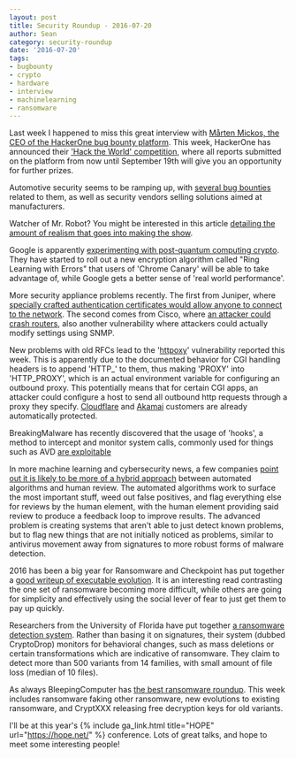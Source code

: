 ```yaml
---
layout: post
title: Security Roundup - 2016-07-20
author: Sean
category: security-roundup
date: '2016-07-20'
tags:
- bugbounty
- crypto
- hardware
- interview
- machinelearning
- ransomware
---
```


Last week I happened to miss this great interview with [Mårten Mickos, the CEO of the HackerOne bug bounty platform](https://hackerone.com/blog/interview-with-marten-mickos). This week, HackerOne has announced their ['Hack the World' competition](https://hackerone.com/hacktheworld/2016), where all reports submitted on the platform from now until September 19th will give you an opportunity for further prizes.

Automotive security seems to be ramping up, with [several bug bounties](http://arstechnica.com/cars/2016/07/bug-bounties-and-automotive-firewalls-dealing-with-the-car-hacker-threat/) related to them, as well as security vendors selling solutions aimed at manufacturers.

Watcher of Mr. Robot? You might be interested in this article [detailing the amount of realism that goes into making the show](http://arstechnica.com/the-multiverse/2016/07/expect-mr-robots-take-on-the-fbi-to-be-very-real-thanks-to-a-former-employee/).

Google is apparently [experimenting with post-quantum computing crypto](http://arstechnica.com/security/2016/07/https-crypto-is-on-the-brink-of-collapse-google-has-a-plan-to-fix-it/). They have started to roll out a new encryption algorithm called "Ring Learning with Errors" that users of 'Chrome Canary' will be able to take advantage of, while Google gets a better sense of 'real world performance'.

More security appliance problems recently. The first from Juniper, where [specially crafted authentication certificates would allow anyone to connect to the network](http://arstechnica.com/security/2016/07/crypto-flaw-made-it-easy-for-attackers-to-snoop-on-juniper-customers/). The second comes from Cisco, where [an attacker could crash routers](https://threatpost.com/cisco-patches-dos-flaw-in-ncs-6000-routers/119296/), also another vulnerability where attackers could actually modify settings using SNMP.

New problems with old RFCs lead to the '[httpoxy](https://httpoxy.org/)' vulnerability reported this week. This is apparently due to the documented behavior for CGI handling headers is to append 'HTTP_' to them, thus making 'PROXY' into 'HTTP_PROXY', which is an actual environment variable for configuring an outbound proxy. This potentially means that for certain CGI apps, an attacker could configure a host to send all outbound http requests through a proxy they specify. [Cloudflare](https://blog.cloudflare.com/cloudflare-sites-protected-from-httpoxy/) and [Akamai](https://blogs.akamai.com/2016/07/akamai-mitigates-httpoxy-vulnerability.html) customers are already automatically protected.

BreakingMalware has recently discovered that the usage of 'hooks', a method to intercept and monitor system calls, commonly used for things such as AVD [are exploitable](http://breakingmalware.com/vulnerabilities/captain-hook-pirating-avs-bypass-exploit-mitigations/) 

In more machine learning and cybersecurity news, a few companies [point out it is likely to be more of a hybrid approach](http://www.zdnet.com/article/why-ai-could-be-the-key-to-turning-the-tide-in-the-fight-against-cybercrime/#ftag=RSSbaffb68) between automated algorithms and human review. The automated algorithms work to surface the most important stuff, weed out false positives, and flag everything else for reviews by the human element, with the human element providing said review to produce a feedback loop to improve results. The advanced problem is creating systems that aren't able to just detect known problems, but to flag new things that are not initially noticed as problems, similar to antivirus movement away from signatures to more robust forms of malware detection.

2016 has been a big year for Ransomware and Checkpoint has put together a [good writeup of executable evolution](http://blog.checkpoint.com/2016/07/14/14181/). It is an interesting read contrasting the one set of ransomware becoming more difficult, while others are going for simplicity and effectively using the social lever of fear to just get them to pay up quickly.

Researchers from the University of Florida have put together [a ransomware detection system](https://threatpost.com/academics-build-early-warning-ransomware-detection-system/119288/). Rather than basing it on signatures, their system (dubbed CryptoDrop) monitors for behavioral changes, such as mass deletions or certain transformations which are indicative of ransomware. They claim to detect more than 500 variants from 14 families, with small amount of file loss (median of 10 files).

As always BleepingComputer has [the best ransomware roundup](http://www.bleepingcomputer.com/news/security/the-week-in-ransomware-july-15-2016-cryptxxx-unlock92-wildfire-locker-and-more/). This week includes ransomware faking other ransomware, new evolutions to existing ransomware, and CryptXXX releasing free decryption keys for old variants.

I'll be at this year's {% include ga_link.html title="HOPE" url="https://hope.net/" %} conference. Lots of great talks, and hope to meet some interesting people!
